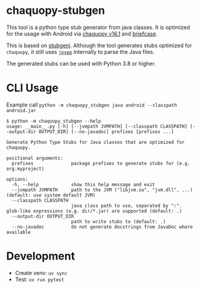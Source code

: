 # chaquopy-stubgen
This tool is a python type stub generator from java classes. It is optimized for the usage with Android via [chaquopy v16.1](https://github.com/chaquo/chaquopy) and [briefcase](https://github.com/beeware/).

This is based on [stubgenj](https://gitlab.cern.ch/scripting-tools/stubgenj). Although the tool generates stubs optimized for  `chaquopy`, it still uses [`jpype`](https://github.com/jpype-project/jpype) internally to parse the Java files.

The generated stubs can be used with Python 3.8 or higher.

# CLI Usage
Example call `python -m chaquopy_stubgen java android --classpath android.jar`

```
$ python -m chaquopy_stubgen --help
usage: __main__.py [-h] [--jvmpath JVMPATH] [--classpath CLASSPATH] [--output-dir OUTPUT_DIR] [--no-javadoc] prefixes [prefixes ...]

Generate Python Type Stubs for Java classes that are optimized for chaquopy.

positional arguments:
  prefixes              package prefixes to generate stubs for (e.g. org.myproject)

options:
  -h, --help            show this help message and exit
  --jvmpath JVMPATH     path to the JVM ("libjvm.so", "jvm.dll", ...) (default: use system default JVM)
  --classpath CLASSPATH
                        java class path to use, separated by ":". glob-like expressions (e.g. dir/*.jar) are supported (default: .)
  --output-dir OUTPUT_DIR
                        path to write stubs to (default: .)
  --no-javadoc          do not generate docstrings from JavaDoc where available
```



# Development
- Create venv: `uv sync`
- Test: `uv run pytest`
